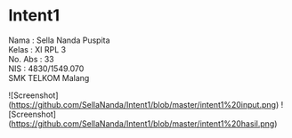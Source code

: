 # Intent1
Nama : Sella Nanda Puspita<br>
Kelas : XI RPL 3<br>
No. Abs : 33 <br>
NIS : 4830/1549.070<br>
SMK TELKOM Malang

![Screenshot] (https://github.com/SellaNanda/Intent1/blob/master/intent1%20input.png)
![Screenshot] (https://github.com/SellaNanda/Intent1/blob/master/intent1%20hasil.png)
